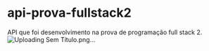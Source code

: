 # api-prova-fullstack2
API que foi desenvolvimento na prova de programação full stack 2.
![Uploading Sem Título.png…]()

